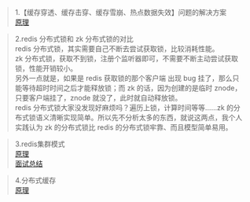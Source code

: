 > 1.【缓存穿透、缓存击穿、缓存雪崩、热点数据失效】问题的解决方案<br/>
[原理](https://mp.weixin.qq.com/s?__biz=MzU0OTk3ODQ3Ng==&mid=2247484884&idx=1&sn=ceb798b6e8ef0ee608a992385f7d8568&chksm=fba6edd7ccd164c155271811f7948b476955cab41b23f2333847b8c268b31cc9f3332c2e3926&mpshare=1&scene=1&srcid=0608pIX1L8Fja1H99IyorW2X%23rd)<br/>

> 2.redis 分布式锁和 zk 分布式锁的对比<br/>
redis 分布式锁，其实需要自己不断去尝试获取锁，比较消耗性能。<br/>
zk 分布式锁，获取不到锁，注册个监听器即可，不需要不断主动尝试获取锁，性能开销较小。<br/>
另外一点就是，如果是 redis 获取锁的那个客户端 出现 bug 挂了，那么只能等待超时时间之后才能释放锁；而 zk 的话，因为创建的是临时 znode，只要客户端挂了，znode 就没了，此时就自动释放锁。<br/>
redis 分布式锁大家没发现好麻烦吗？遍历上锁，计算时间等等......zk 的分布式锁语义清晰实现简单。所以先不分析太多的东西，就说这两点，我个人实践认为 zk 的分布式锁比 redis 的分布式锁牢靠、而且模型简单易用。<br/>

> 3.redis集群模式<br/>
[原理](https://mp.weixin.qq.com/s/_rxkA9AXlnkSU-l191GgrQ)<br/>
[面试总结](https://www.cnblogs.com/jiahaoJAVA/p/6244278.html)<br/>

> 4.分布式缓存<br/>
[原理](https://github.com/shishan100/Java-Interview-Advanced)<br/>
